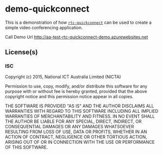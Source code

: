 # demo-quickconnect

This is a demonstration of how
[`rtc-quickconnect`](https://github.com/rtc-io/rtc-quickconnect) can be used
to create a simple video conferencing application.


Call Demo Url
http://aa-test-rtc-quickconnect-demo.azurewebsites.net


## License(s)

### ISC

Copyright (c) 2015, National ICT Australia Limited (NICTA)

Permission to use, copy, modify, and/or distribute this software for any
purpose with or without fee is hereby granted, provided that the above
copyright notice and this permission notice appear in all copies.

THE SOFTWARE IS PROVIDED "AS IS" AND THE AUTHOR DISCLAIMS ALL WARRANTIES WITH
REGARD TO THIS SOFTWARE INCLUDING ALL IMPLIED WARRANTIES OF MERCHANTABILITY
AND FITNESS. IN NO EVENT SHALL THE AUTHOR BE LIABLE FOR ANY SPECIAL, DIRECT,
INDIRECT, OR CONSEQUENTIAL DAMAGES OR ANY DAMAGES WHATSOEVER RESULTING FROM
LOSS OF USE, DATA OR PROFITS, WHETHER IN AN ACTION OF CONTRACT, NEGLIGENCE OR
OTHER TORTIOUS ACTION, ARISING OUT OF OR IN CONNECTION WITH THE USE OR
PERFORMANCE OF THIS SOFTWARE.
